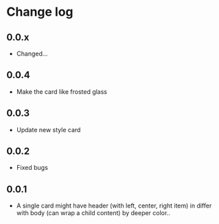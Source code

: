 # Change log

## 0.0.x
* Changed...

## 0.0.4
* Make the card like frosted glass

## 0.0.3
* Update new style card

## 0.0.2
* Fixed bugs

## 0.0.1
* A single card might have header (with left, center, right item) in differ with body (can wrap a child content) by deeper color..
